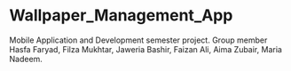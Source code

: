 # Wallpaper_Management_App
Mobile Application and Development semester project. Group member Hasfa Faryad, Filza Mukhtar, Jaweria Bashir, Faizan Ali, Aima Zubair, Maria Nadeem.
